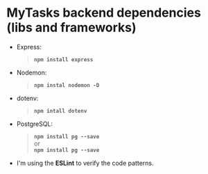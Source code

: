 # MyTasks backend dependencies (libs and frameworks)
+ Express:
  > **``npm install express``**
+ Nodemon:
  > **``npm instal nodemon -D``**
+ dotenv:
  > **``npm intall dotenv``**
+ PostgreSQL:
  > **``npm install pg --save``** <br> or <br> **``npm install pg --save``**
+ I'm using the **ESLint** to verify the code patterns.